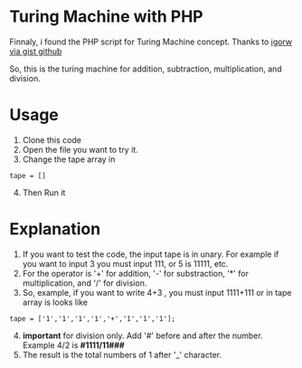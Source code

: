 # Turing Machine with PHP

Finnaly, i found the PHP script for Turing Machine concept. Thanks to [igorw via gist github](https://gist.github.com/igorw)

So, this is the turing machine for addition, subtraction, multiplication, and division.

# Usage
1. Clone this code
2. Open the file you want to try it.
3. Change the tape array in
```
tape = []
```
4. Then Run it

# Explanation
1. If you want to test the code, the input tape is in unary. For example if you want to input 3 you must input 111, or 5 is 11111, etc.
2. For the operator is '+' for addition, '-' for substraction, '*' for multiplication,  and '/' for division.
3. So, example, if you want to write 4+3 , you must input 1111+111 or in tape array is looks like
```
tape = ['1','1','1','1','+','1','1','1'];
```
4. **important** for division only. Add '#' before and after the number. Example 4/2 is **#1111/11###**
5. The result is the total numbers of 1 after '_' character.
